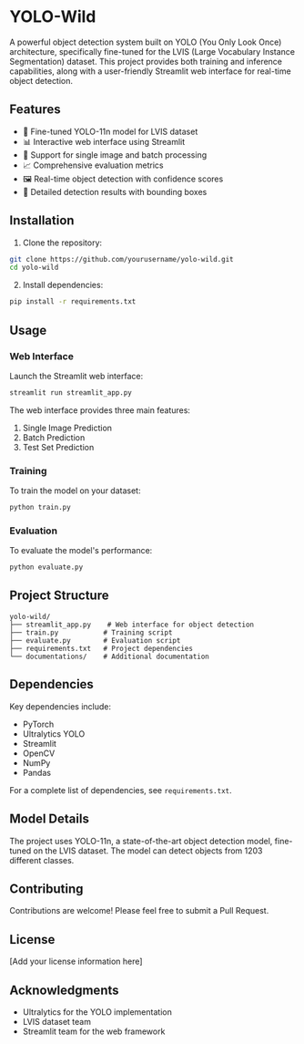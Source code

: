 # YOLO-Wild

A powerful object detection system built on YOLO (You Only Look Once) architecture, specifically fine-tuned for the LVIS (Large Vocabulary Instance Segmentation) dataset. This project provides both training and inference capabilities, along with a user-friendly Streamlit web interface for real-time object detection.

## Features

- 🎯 Fine-tuned YOLO-11n model for LVIS dataset
- 📊 Interactive web interface using Streamlit
- 🔄 Support for single image and batch processing
- 📈 Comprehensive evaluation metrics
- 🖼️ Real-time object detection with confidence scores
- 📝 Detailed detection results with bounding boxes

## Installation

1. Clone the repository:
```bash
git clone https://github.com/yourusername/yolo-wild.git
cd yolo-wild
```

2. Install dependencies:
```bash
pip install -r requirements.txt
```

## Usage

### Web Interface

Launch the Streamlit web interface:
```bash
streamlit run streamlit_app.py
```

The web interface provides three main features:
1. Single Image Prediction
2. Batch Prediction
3. Test Set Prediction

### Training

To train the model on your dataset:
```bash
python train.py
```

### Evaluation

To evaluate the model's performance:
```bash
python evaluate.py
```

## Project Structure

```
yolo-wild/
├── streamlit_app.py    # Web interface for object detection
├── train.py           # Training script
├── evaluate.py        # Evaluation script
├── requirements.txt   # Project dependencies
└── documentations/    # Additional documentation
```

## Dependencies

Key dependencies include:
- PyTorch
- Ultralytics YOLO
- Streamlit
- OpenCV
- NumPy
- Pandas

For a complete list of dependencies, see `requirements.txt`.

## Model Details

The project uses YOLO-11n, a state-of-the-art object detection model, fine-tuned on the LVIS dataset. The model can detect objects from 1203 different classes.

## Contributing

Contributions are welcome! Please feel free to submit a Pull Request.

## License

[Add your license information here]

## Acknowledgments

- Ultralytics for the YOLO implementation
- LVIS dataset team
- Streamlit team for the web framework